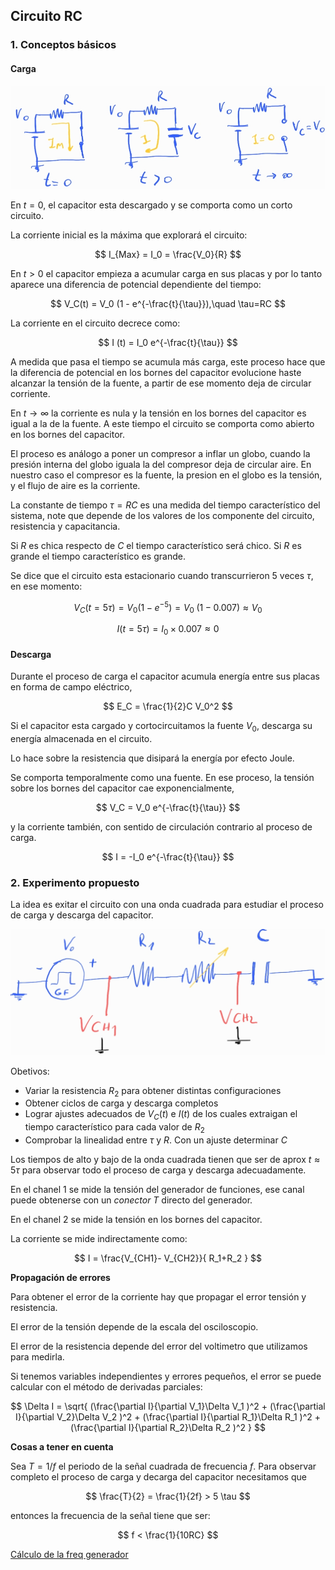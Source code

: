 ## Circuito RC

### 1. Conceptos básicos

#### Carga

![rl](images/RC.jpg)

En $t=0$,  el capacitor esta descargado y se comporta como un corto circuito.

La corriente inicial es la máxima que explorará el circuito:

$$
I_{Max} = I_0 = \frac{V_0}{R}
$$


En $t>0$ el capacitor empieza a acumular carga en sus placas y por lo tanto aparece una diferencia de potencial dependiente del tiempo:

$$
V_C(t) = V_0  (1 - e^{-\frac{t}{\tau}}),\quad \tau=RC
$$


La corriente en el circuito decrece como:

$$
I (t) = I_0  e^{-\frac{t}{\tau}}
$$

A medida que pasa el tiempo se acumula más carga, este proceso hace que la diferencia de potencial en los bornes del capacitor evolucione haste alcanzar la tensión de la fuente, a partir de ese momento deja de circular corriente.


En $t\to\infty$ la corriente es nula y la tensión en los bornes del capacitor es igual a la de la fuente. A este tiempo el circuito se comporta como abierto en los bornes del capacitor.

El proceso es análogo a poner un compresor a inflar un globo, cuando la presión interna del globo iguala la del compresor deja de circular aire. En nuestro caso el compresor es la fuente, la presion en el globo es la tensión, y el flujo de aire es la corriente.

La constante de tiempo $\tau=RC$ es una medida del tiempo característico del sistema, note que depende de los valores de los componente del circuito, resistencia y capacitancia. 

Si $R$ es chica respecto de $C$ el tiempo característico será chico. Si $R$ es grande el tiempo característico es grande.

Se dice que el circuito esta estacionario cuando transcurrieron 5 veces $\tau$, en ese momento:

$$
V_C(t=5\tau) = V_0  (1-e^{-5}) = V_0 \;(1-0.007) \approx V_0 
$$

$$
I(t=5\tau) = I_0 \times 0.007 \approx 0
$$


#### Descarga

Durante el proceso de carga el capacitor acumula energía entre sus placas en forma de campo eléctrico,

$$
E_C = \frac{1}{2}C V_0^2
$$

Si el capacitor esta cargado y cortocircuitamos la fuente $V_0$, descarga su energía almacenada en el circuito.

Lo hace sobre la resistencia que disipará la energía por efecto Joule.

Se comporta temporalmente como una fuente. En ese proceso, la tensión sobre los bornes del capacitor cae exponencialmente,

$$
V_C = V_0 e^{-\frac{t}{\tau}}
$$

y la corriente también, con sentido de circulación contrario al proceso de carga.

$$
I = -I_0 e^{-\frac{t}{\tau}}
$$

### 2. Experimento propuesto

La idea es exitar el circuito con una onda cuadrada para estudiar el proceso de carga y descarga del capacitor. 

![squem](images/RC_squem.jpg)

Obetivos:

- Variar la resistencia $R_2$ para obtener distintas configuraciones
- Obtener ciclos de carga y descarga completos
- Lograr ajustes adecuados de $V_C(t)$ e $I(t)$ de los cuales extraigan el tiempo característico para cada valor de $R_2$
- Comprobar la linealidad entre $\tau$ y $R$. Con un ajuste determinar $C$

Los tiempos de alto y bajo de la onda cuadrada tienen que ser de aprox $t \approx 5\tau$ para observar todo el proceso de carga y descarga adecuadamente.

En el chanel 1 se mide la tensión del generador de funciones, ese canal puede obtenerse con un *conector T* directo del generador.

En el chanel 2 se mide la tensión en los bornes del capacitor.

La corriente se mide indirectamente como:

$$
I = \frac{V_{CH1}- V_{CH2}}{ R_1+R_2 }
$$


**Propagación de errores**

Para obtener el error de la corriente hay que propagar el error tensión y resistencia.

El error de la tensión depende de la escala del osciloscopio.

El error de la resistencia depende del error del voltimetro que utilizamos para medirla.

Si tenemos variables independientes y errores pequeños, el error se puede calcular con el método de derivadas parciales:

$$
\Delta I = \sqrt{
(\frac{\partial I}{\partial V_1}\Delta V_1 )^2 +  
(\frac{\partial I}{\partial V_2}\Delta V_2 )^2 +
(\frac{\partial I}{\partial R_1}\Delta R_1 )^2 +
(\frac{\partial I}{\partial R_2}\Delta R_2 )^2 
} 
$$


**Cosas a tener en cuenta**

Sea $T=1/f$ el periodo de la señal cuadrada de frecuencia $f$. Para observar completo el proceso de carga y decarga del capacitor necesitamos que 

$$
\frac{T}{2} = \frac{1}{2f} > 5 \tau 
$$

entonces la frecuencia de la señal tiene que ser:

$$
f < \frac{1}{10RC}
$$

[Cálculo de la freq generador](https://colab.research.google.com/drive/14LEiFM1qyDkJrZ5-tHD0Md8l96riWtzj?usp=sharing)